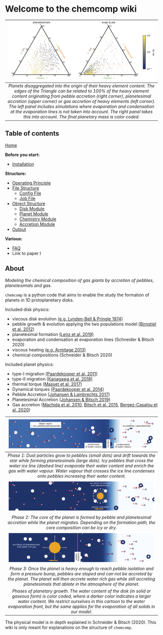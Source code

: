 # Welcome to the chemcomp wiki
| ![Dreieck](images/dreieck.png) |
|:---:|
| *Planets disaggregated into the origin of their heavy element content. The edges of the Triangle can be related to 100% of the heavy element content originating from pebble accretion (right corner), planetesimal accretion (upper corner) or gas accretion of heavy elements (left corner). The left panel includes simulations where evaporation and condensation at the evaporation lines is not taken into account. The right panel takes this into account. The final planetary mass is color coded.* |

## Table of contents
[Home](Home)  

**Before you start:**  
- [Installation](Installation)

**Structure:**  
- [Operating Principle](Operating-Principle) 
- [File Structure](File-Structure)  
  - [Config File](Config-File)    
  - [Job File](Job-File) 
- [Object Structure](Object-Structure) 
  - [Disk Module](Disk-Module)  
  - [Planet Module](Planet-Module)  
  - [Chemistry Module](Chemistry-Module)  
  - [Accretion Module](Accretion-Module)      
- [Output](Output)  


**Various:**  
- [FAQ](FAQ)  
- Link to paper I

## About

*Modeling the chemical composition of gas giants by accretion of pebbles, planetesimals and gas.*

`chemcomp` is a python code that aims to enable the study the formation of planets in 1D protoplanetary disks. 

Included disk physics:
- viscous disk evolution [(e.g. Lynden-Bell & Pringle 1974)](https://ui.adsabs.harvard.edu/abs/1974MNRAS.168..603L/abstract)
- pebble growth & evolution applying the two populations model [(Birnstiel et al. 2012)](https://ui.adsabs.harvard.edu/abs/2012A%26A...539A.148B/abstract)
- planetesimal formation [(Lenz et al. 2019)](https://ui.adsabs.harvard.edu/abs/2019ApJ...874...36L/abstract)
- evaporation and condensation at evaporation lines (Schneider & Bitsch 2020)
- viscous heating [(e.g. Armitage 2013)](https://ui.adsabs.harvard.edu/abs/2013apf..book.....A/abstract)
- chemical compositions (Schneider & Bitsch 2020)

Included planet physics:
- type-I migration [(Paardekooper et al. 2011)](https://ui.adsabs.harvard.edu/abs/2011MNRAS.410..293P/abstract)
- type-II migration [(Kanagawa et al. 2018)](https://ui.adsabs.harvard.edu/abs/2018ApJ...861..140K/abstract)
- thermal torque [(Masset et al. 2017)](https://ui.adsabs.harvard.edu/abs/2017MNRAS.472.4204M/abstract)
- Dynamical torques [(Paardekooper et al. 2014)](https://ui.adsabs.harvard.edu/abs/2014MNRAS.444.2031P/abstract)
- Pebble Accretion [(Johansen & Lambrechts 2017)](https://ui.adsabs.harvard.edu/abs/2017AREPS..45..359J/abstract)
- Planetesimal Accretion [(Johansen & Bitsch 2019)](https://ui.adsabs.harvard.edu/abs/2019A%26A...631A..70J/abstract)
- Gas accretion ([Machida et al. 2010](https://ui.adsabs.harvard.edu/abs/2010MNRAS.405.1227M/abstract), [Bitsch et al. 2015](https://ui.adsabs.harvard.edu/abs/2015A%26A...582A.112B/abstract), [Bergez-Casalou et al. 2020](https://ui.adsabs.harvard.edu/abs/2020arXiv201000485B/abstract))


| ![0](images/background_0.png) |
|:--:|  
| *Phase 1: Dust particles grow to pebbles (small dots) and drift towards the star while forming planetesimals (large dots). Icy pebbles that cross the water ice line (dashed line) evaporate their water content and enrich the gas with water vapour. Water vapour that crosses the ice line condenses onto pebbles increasing their water content.* | 
| ![1](images/background_1.png) | 
| *Phase 2: The core of the planet is formed by pebble and planetesimal accretion while the planet migrates. Depending on the formation path, the core composition can be icy or dry.* |
| ![2](images/background_2.png) |
| *Phase 3: Once the planet is heavy enough to reach pebble isolation and form a pressure bump, pebbles are stoped and can not be accreted by the planet. The planet will then accrete water rich gas while still accreting planetesimals that ablate in the atmosphere of the planet.* |
| *Phases of planetary growth. The water content of the disk (in solid or gaseous form) is color coded, where a darker color indicates a larger water content. We restrict ourselves in this cartoon to the water evaporation front, but the same applies for the evaporation of all solids in our model.* |

The physical model is in depth explained in Schneider & Bitsch (2020). This wiki is only meant for explanations on the structure of `chemcomp`.
